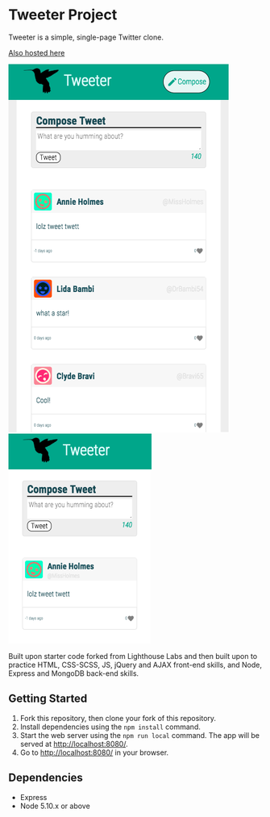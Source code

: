 # Tweeter Project

Tweeter is a simple, single-page Twitter clone.

[Also hosted here](https://peaceful-taiga-98803.herokuapp.com/)

![Full twitter](https://github.com/AnaelBerrouet/tweeter/blob/master/fullTweeter.png) ![Responsive twitter](https://github.com/AnaelBerrouet/tweeter/blob/master/responsiveTweeter.png)


Built upon starter code forked from Lighthouse Labs and then built upon to practice HTML, CSS-SCSS, JS, jQuery and AJAX front-end skills, and Node, Express and MongoDB back-end skills.

## Getting Started

1. Fork this repository, then clone your fork of this repository.
2. Install dependencies using the `npm install` command.
3. Start the web server using the `npm run local` command. The app will be served at <http://localhost:8080/>.
4. Go to <http://localhost:8080/> in your browser.

## Dependencies

- Express
- Node 5.10.x or above
